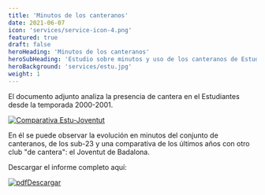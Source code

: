 ```yaml
---
title: 'Minutos de los canteranos'
date: 2021-06-07
icon: 'services/service-icon-4.png'
featured: true
draft: false
heroHeading: 'Minutos de los canteranos'
heroSubHeading: 'Estudio sobre minutos y uso de los canteranos de Estudiantes desde el 2000'
heroBackground: 'services/estu.jpg'
weight: 1
---
```


El documento adjunto analiza la presencia de cantera en el Estudiantes desde la temporada 2000-2001.

[![Comparativa Estu-Joventut](/img/comparativa_esty_penya.png)](/docs/estudio_minutos_canteranos.pdf)

En él se puede observar la evolución en minutos del conjunto de canteranos, de los sub-23 y una comparativa de los últimos años con otro club "de cantera": el Joventut de Badalona.

Descargar el informe completo aquí:

[![pdf](/services/pdf-icon.png)Descargar](/docs/estudio_minutos_canteranos.pdf)

